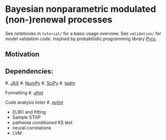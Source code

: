 # Bayesian nonparametric modulated (non-)renewal processes

See notebooks in `tutorial/` for a basic usage overview.
See `validation/` for model validation code.
Inspired by probabilistic programming library [Pyro](https://github.com/pyro-ppl/pyro).


## Motivation



## Dependencies:
#. [JAX](https://jax.readthedocs.io/en/latest/#)
#. [NumPy](https://numpy.org/)
#. [SciPy](https://scipy.org/)
#. [tqdm](https://github.com/tqdm/tqdm)

Formatting
#. [ufmt](https://pypi.org/project/ufmt/)

Code analysis linter
#. [pylint](https://www.pylint.org/)



- ELBO and fitting
- Sample STGP
- pathwise conditioned KS test
- neural correlations
- LVM